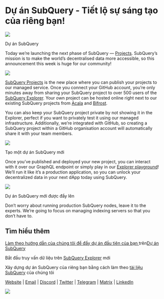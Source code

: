 # Dự án SubQuery - Tiết lộ sự sáng tạo của riêng bạn!

![](https://miro.medium.com/max/1400/0*Jhkt10DyMiptFocJ)

Dự án SubQuery

Today we’re launching the next phase of SubQuery — [Projects](https://project.subquery.network). SubQuery’s mission is to make the world’s decentralised data more accessible, so this announcement this week is huge for our community!



![](https://miro.medium.com/max/464/0*FTsLOuy0A4cWEwcp)

[SubQuery Projects](https://project.subquery.network) is the new place where you can publish your projects to our managed service. Once you connect your GitHub account, you’re only minutes away from sharing your SubQuery project to over 500 users of the [SubQuery Explorer](https://explorer.subquery.network/). Your own project can be hosted online right next to our existing SubQuery projects from [Acala](https://explorer.subquery.network/subquery/OnFinality-io/acala-subql) and [Bifrost](https://explorer.subquery.network/subquery/bifrost-finance/subql).

You can also keep your SubQuery project private by not showing it in the Explorer, perfect if you want to privately test it using our managed infrastructure. Additionally, we’re integrated with GitHub, so creating a SubQuery project within a GitHub organisation account will automatically share it with your team members.



![](https://miro.medium.com/max/1400/1*IupCbHA6aaal26sYbK-Hbw.png)

Tạo một dự án SubQuery mới

Once you’ve published and deployed your new project, you can interact with it over our GraphQL endpoint or simply play in our [Explorer playground](https://explorer.subquery.network/)! We’ll run it like it’s a production application, so you can unlock your decentralized data in your next dApp today using SubQuery.



![](https://miro.medium.com/max/1400/1*Re6uHuy05UzWttfWQBM6hg.png)

Dự án SubQuery mới được đẩy lên

Don’t worry about running production SubQuery nodes, leave it to the experts. We’re going to focus on managing indexing servers so that you don’t have to.

## Tìm hiểu thêm

[Làm theo hướng dẫn của chúng tôi để đẩy dự án đầu tiên của bạn ](https://doc.subquery.network/publish/publish.html)trên[Dự án SubQuery](https://project.subquery.network)

Bắt đầu truy vấn dữ liệu trên [SubQuery Explorer](https://explorer.subquery.network/) mới

Xây dựng dự án SubQuery của riêng bạn bằng cách làm theo [tài liệu SubQuery](https://doc.subquery.network/) của chúng tôi

[Website](https://subquery.network/) | [Email](mailto:hello@subquery.network) | [Discord](https://discord.com/invite/78zg8aBSMG) | [Twitter](https://twitter.com/subquerynetwork) | [Telegram](https://t.me/subquerynetwork) | [Matrix](https://matrix.to/#/#subquery:matrix.org) | [LinkedIn](https://www.linkedin.com/company/subquery)

![](https://miro.medium.com/max/1400/0*4Yetj66AO5gHV2rt)